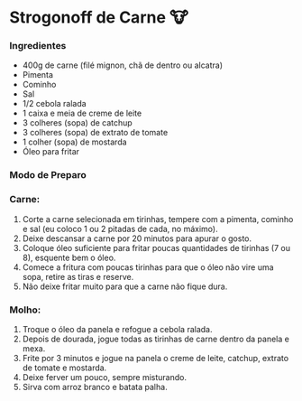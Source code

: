 # Strogonoff de Carne :cow: 

### Ingredientes

- 400g de carne (filé mignon, chã de dentro ou alcatra)
- Pimenta
- Cominho
- Sal
- 1/2 cebola ralada
- 1 caixa e meia de creme de leite
- 3 colheres (sopa) de catchup
- 3 colheres (sopa) de extrato de tomate
- 1 colher (sopa) de mostarda
- Óleo para fritar



### Modo de Preparo

### Carne:

1. Corte a carne selecionada em tirinhas, tempere com a pimenta, cominho e sal (eu coloco 1 ou 2 pitadas de cada, no máximo).
2. Deixe descansar a carne por 20 minutos para apurar o gosto.
3. Coloque óleo suficiente para fritar poucas quantidades de tirinhas (7 ou 8), esquente bem o óleo.
4. Comece a fritura com poucas tirinhas para que o óleo não vire uma sopa, retire as tiras e reserve.
5. Não deixe fritar muito para que a carne não fique dura.

### Molho:

1. Troque o óleo da panela e refogue a cebola ralada.
2. Depois de dourada, jogue todas as tirinhas de carne dentro da panela e mexa.
3. Frite por 3 minutos e jogue na panela o creme de leite, catchup, extrato de tomate e mostarda.
4. Deixe ferver um pouco, sempre misturando.
5. Sirva com arroz branco e batata palha.


